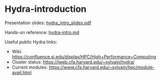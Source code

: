 # Hydra-introduction

Presentation slides: [hydra_intro_slides.pdf](hydra_intro_slides.pdf)

Hands-on reference: [hydra-intro.md](hydra-intro.md)



Useful public Hydra links:
- Wiki: https://confluence.si.edu/display/HPC/High+Performance+Computing
- Cluster status: https://lweb.cfa.harvard.edu/~sylvain/hydra/
- Current modules: https://www.cfa.harvard.edu/~sylvain/hpc/module-avail.html
